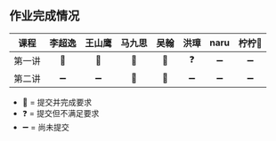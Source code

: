 ## 作业完成情况

| 课程        | 李超逸 | 王山鹰 | 马九思 | 吴翰   | 洪璋   | naru  | 柠柠🍋 |
| ---------- |:-----:|:-----:|:-----:|:-----: |:-----:|:-----:|:-----:|
| 第一讲      | 💯    | 💯     | 💯    | 💯     | ❓     | ➖    | ➖    |
| 第二讲      | ➖    | ➖     | 💯    | 💯     | ➖     | ➖    | ➖    |

* 💯 = 提交并完成要求
* ❓ = 提交但不满足要求
* ➖ = 尚未提交

